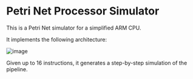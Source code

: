 # Petri Net Processor Simulator
This is a Petri Net simulator for a simplified ARM CPU.

It implements the following architecture:

![image](https://user-images.githubusercontent.com/36556993/75290606-ac228d80-57ee-11ea-96c3-dbab43a61888.png)

Given up to 16 instructions, it generates a step-by-step simulation of the pipeline.
